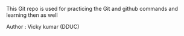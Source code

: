 <p>This Git repo is used for practicing the Git and github commands and learning then as well</p>
Author : Vicky kumar (DDUC)
